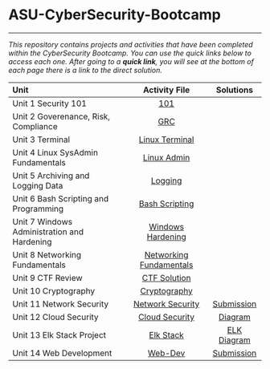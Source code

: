 # ASU-CyberSecurity-Bootcamp
---
*This repository contains _projects_ and _activities_ that have been completed within the CyberSecurity Bootcamp. 
You can use the quick links below to access each one. After going to a **quick link**, you will see at the bottom of each page there is a link to the direct solution.*


| Unit                      | Activity File     | Solutions |
|:-------------------------|:-------------:| :------------: |
| Unit 1 Security 101 | [101]() |
| Unit 2 Goverenance, Risk, Compliance | [GRC]() |
| Unit 3 Terminal | [Linux Terminal]() |
| Unit 4 Linux SysAdmin Fundamentals | [Linux Admin]() |
| Unit 5 Archiving and Logging Data | [Logging]() |
| Unit 6 Bash Scripting and Programming | [Bash Scripting]() |
| Unit 7 Windows Administration and Hardening | [Windows Hardening]() |
| Unit 8 Networking Fundamentals | [Networking Fundamentals]() |
| Unit 9 CTF Review | [CTF Solution]() |
| Unit 10 Cryptography | [Cryptography](https://github.com/Jbyford89/ASU-CyberSecurity-Bootcamp/tree/main/Cryptography) | 
| Unit 11 Network Security | [Network Security](https://github.com/Jbyford89/ASU-CyberSecurity-Bootcamp/tree/main/Network-Security) | [Submission](https://github.com/Jbyford89/ASU-CyberSecurity-Bootcamp/blob/main/Network-Security/homework.md)
| Unit 12 Cloud Security | [Cloud Security](https://github.com/Jbyford89/ASU-CyberSecurity-Bootcamp/tree/main/Cloud-Security) | [Diagram](https://github.com/Jbyford89/ASU-CyberSecurity-Bootcamp/blob/main/Cloud-Security/Jumbox_ansible_network.drawio.png) |
| Unit 13 Elk Stack Project | [Elk Stack](https://github.com/Jbyford89/ASU-CyberSecurity-Bootcamp/tree/main/ELK-Stack-Deployment-Project) | [ELK Diagram](https://github.com/Jbyford89/ASU-CyberSecurity-Bootcamp/raw/main/ELK-Stack-Deployment-Project/Images/Diagrams/Cloud_Security_with_ELK.drawio.png)
| Unit 14 Web Development | [Web-Dev](https://github.com/Jbyford89/ASU-CyberSecurity-Bootcamp/tree/main/Web_Dev) | [Submission](https://github.com/Jbyford89/ASU-CyberSecurity-Bootcamp/blob/main/Web_Dev/homework.md)
